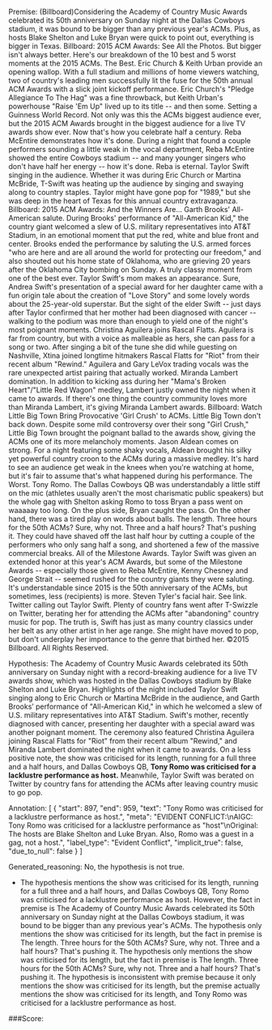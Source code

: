 
Premise:
(Billboard)Considering the Academy of Country Music Awards celebrated its 50th anniversary on Sunday night at the Dallas Cowboys stadium, it was bound to be bigger than any previous year's ACMs. Plus, as hosts Blake Shelton and Luke Bryan were quick to point out, everything is bigger in Texas. Billboard: 2015 ACM Awards: See All the Photos. But bigger isn't always better. Here's our breakdown of the 10 best and 5 worst moments at the 2015 ACMs. The Best. Eric Church & Keith Urban provide an opening wallop. With a full stadium and millions of home viewers watching, two of country's leading men successfully lit the fuse for the 50th annual ACM Awards with a slick joint kickoff performance. Eric Church's "Pledge Allegiance To The Hag" was a fine throwback, but Keith Urban's powerhouse "Raise 'Em Up" lived up to its title -- and then some. Setting a Guinness World Record. Not only was this the ACMs biggest audience ever, but the 2015 ACM Awards brought in the biggest audience for a live TV awards show ever. Now that's how you celebrate half a century. Reba McEntire demonstrates how it's done. During a night that found a couple performers sounding a little weak in the vocal department, Reba McEntire showed the entire Cowboys stadium -- and many younger singers who don't have half her energy -- how it's done. Reba is eternal. Taylor Swift singing in the audience. Whether it was during Eric Church or Martina McBride, T-Swift was heating up the audience by singing and swaying along to country staples. Taylor might have gone pop for "1989," but she was deep in the heart of Texas for this annual country extravaganza. Billboard: 2015 ACM Awards: And the Winners Are... Garth Brooks' All-American salute. During Brooks' performance of "All-American Kid," the country giant welcomed a slew of U.S. military representatives into AT&T Stadium, in an emotional moment that put the red, white and blue front and center. Brooks ended the performance by saluting the U.S. armed forces "who are here and are all around the world for protecting our freedom," and also shouted out his home state of Oklahoma, who are grieving 20 years after the Oklahoma City bombing on Sunday. A truly classy moment from one of the best ever. Taylor Swift's mom makes an appearance. Sure, Andrea Swift's presentation of a special award for her daughter came with a fun origin tale about the creation of "Love Story" and some lovely words about the 25-year-old superstar. But the sight of the elder Swift -- just days after Taylor confirmed that her mother had been diagnosed with cancer -- walking to the podium was more than enough to yield one of the night's most poignant moments. Christina Aguilera joins Rascal Flatts. Aguilera is far from country, but with a voice as malleable as hers, she can pass for a song or two. After singing a bit of the tune she did while guesting on Nashville, Xtina joined longtime hitmakers Rascal Flatts for "Riot" from their recent album "Rewind." Aguilera and Gary LeVox trading vocals was the rare unexpected artist pairing that actually worked. Miranda Lambert domination. In addition to kicking ass during her "Mama's Broken Heart"/"Little Red Wagon" medley, Lambert justly owned the night when it came to awards. If there's one thing the country community loves more than Miranda Lambert, it's giving Miranda Lambert awards. Billboard: Watch Little Big Town Bring Provocative 'Girl Crush' to ACMs. Little Big Town don't back down. Despite some mild controversy over their song "Girl Crush," Little Big Town brought the poignant ballad to the awards show, giving the ACMs one of its more melancholy moments. Jason Aldean comes on strong. For a night featuring some shaky vocals, Aldean brought his silky yet powerful country croon to the ACMs during a massive medley. It's hard to see an audience get weak in the knees when you're watching at home, but it's fair to assume that's what happened during his performance. The Worst. Tony Romo. The Dallas Cowboys QB was understandably a little stiff on the mic (athletes usually aren't the most charismatic public speakers) but the whole gag with Shelton asking Romo to toss Bryan a pass went on waaaaay too long. On the plus side, Bryan caught the pass. On the other hand, there was a tired play on words about balls. The length. Three hours for the 50th ACMs? Sure, why not. Three and a half hours? That's pushing it. They could have shaved off the last half hour by cutting a couple of the performers who only sang half a song, and shortened a few of the massive commercial breaks. All of the Milestone Awards. Taylor Swift was given an extended honor at this year's ACM Awards, but some of the Milestone Awards -- especially those given to Reba McEntire, Kenny Chesney and George Strait -- seemed rushed for the country giants they were saluting. It's understandable since 2015 is the 50th anniversary of the ACMs, but sometimes, less (recipients) is more. Steven Tyler's facial hair. See link. Twitter calling out Taylor Swift. Plenty of country fans went after T-Swizzle on Twitter, berating her for attending the ACMs after "abandoning" country music for pop. The truth is, Swift has just as many country classics under her belt as any other artist in her age range. She might have moved to pop, but don't underplay her importance to the genre that birthed her. ©2015 Billboard. All Rights Reserved.


Hypothesis:
The Academy of Country Music Awards celebrated its 50th anniversary on Sunday night with a record-breaking audience for a live TV awards show, which was hosted in the Dallas Cowboys stadium by Blake Shelton and Luke Bryan. Highlights of the night included Taylor Swift singing along to Eric Church or Martina McBride in the audience, and Garth Brooks’ performance of "All-American Kid," in which he welcomed a slew of U.S. military representatives into AT&T Stadium. Swift's mother, recently diagnosed with cancer, presenting her daughter with a special award was another poignant moment. The ceremony also featured Christina Aguilera joining Rascal Flatts for "Riot" from their recent album "Rewind," and Miranda Lambert dominated the night when it came to awards. On a less positive note, the show was criticised for its length, running for a full three and a half hours, and Dallas Cowboys QB, **Tony Romo was criticised for a lacklustre performance as host.** Meanwhile, Taylor Swift was berated on Twitter by country fans for attending the ACMs after leaving country music to go pop.

Annotation:
[
  {
    "start": 897,
    "end": 959,
    "text": "Tony Romo was criticised for a lacklustre performance as host.",
    "meta": "EVIDENT CONFLICT:\nAIGC: Tony Romo was criticised for a lacklustre performance as \"host\"\nOriginal: The hosts are Blake Shelton and Luke Bryan. Also, Romo was a guest in a gag, not a host.",
    "label_type": "Evident Conflict",
    "implicit_true": false,
    "due_to_null": false
  }
]

Generated_reasoning:
No, the hypothesis is not true. 
- The hypothesis mentions the show was criticised for its length, running for a full three and a half hours, and Dallas Cowboys QB, Tony Romo was criticised for a lacklustre performance as host. However, the fact in premise is The Academy of Country Music Awards celebrated its 50th anniversary on Sunday night at the Dallas Cowboys stadium, it was bound to be bigger than any previous year's ACMs. The hypothesis only mentions the show was criticised for its length, but the fact in premise is The length. Three hours for the 50th ACMs? Sure, why not. Three and a half hours? That's pushing it. The hypothesis only mentions the show was criticised for its length, but the fact in premise is The length. Three hours for the 50th ACMs? Sure, why not. Three and a half hours? That's pushing it. The hypothesis is inconsistent with premise because it only mentions the show was criticised for its length, but the premise actually mentions the show was criticised for its length, and Tony Romo was criticised for a lacklustre performance as host.

###Score:
